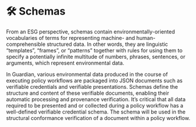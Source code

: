 # 🛠 Schemas

From an ESG perspective, schemas contain environmentally-oriented vocabularies of terms for representing machine- and human-comprehensible structured data. In other words, they are linguistic “templates”, “frames”, or “patterns” together with rules for using them to specify a potentially infinite multitude of numbers, phrases, sentences, or arguments, which represent environmental data.

In Guardian, various environmental data produced in the course of executing policy workflows are packaged into JSON documents such as verifiable credentials and verifiable presentations. Schemas define the structure and content of these verifiable documents, enabling their automatic processing and provenance verification. It’s critical that all data required to be presented and or collected during a policy workflow has a well-defined verifiable credential schema. The schema will be used in the structural conformance verification of a document within a policy workflow.
